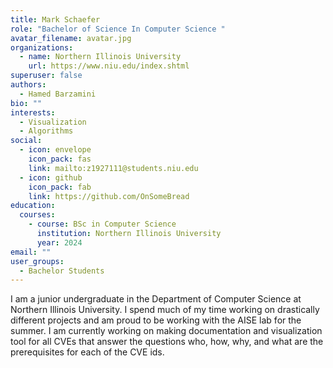 ```yaml
---
title: Mark Schaefer
role: "Bachelor of Science In Computer Science "
avatar_filename: avatar.jpg
organizations:
  - name: Northern Illinois University
    url: https://www.niu.edu/index.shtml
superuser: false
authors:
  - Hamed Barzamini
bio: ""
interests:
  - Visualization
  - Algorithms
social:
  - icon: envelope
    icon_pack: fas
    link: mailto:z1927111@students.niu.edu
  - icon: github
    icon_pack: fab
    link: https://github.com/OnSomeBread
education:
  courses:
    - course: BSc in Computer Science
      institution: Northern Illinois University
      year: 2024
email: ""
user_groups:
  - Bachelor Students
---
```

I am a junior undergraduate in the Department of Computer Science at Northern Illinois University. I spend much of my time working on drastically different projects and am proud to be working with the AISE lab for the summer. I am currently working on making documentation and visualization tool for all CVEs that answer the questions who, how, why, and what are the prerequisites for each of the CVE ids.
